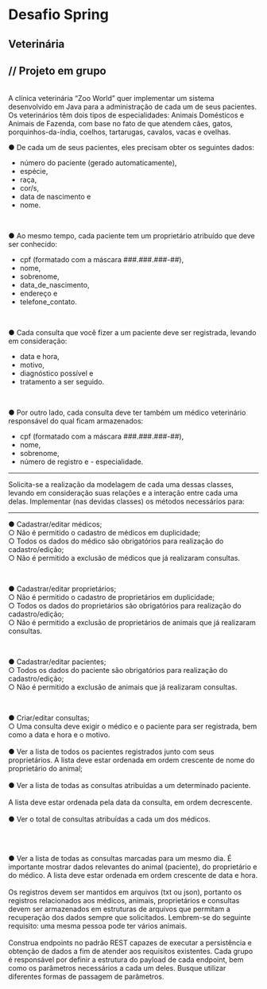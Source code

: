 # Desafio Spring
## Veterinária
## // Projeto em grupo
<br>
A clínica veterinária “Zoo World” quer implementar um sistema desenvolvido em Java para a administração de cada um de seus pacientes. Os veterinários têm dois tipos de especialidades: Animais Domésticos e Animais de Fazenda, com base no fato de que atendem cães, gatos, porquinhos-da-índia, coelhos, tartarugas, cavalos, vacas e ovelhas.

<br/>

● De cada um de seus pacientes, eles precisam obter os seguintes dados:<br/>
- número do paciente (gerado automaticamente),<br/>
- espécie,<br/>
- raça,<br/>
- cor/s,<br/>
- data de nascimento e<br/>
- nome.<br/>

<br/>

● Ao mesmo tempo, cada paciente tem um proprietário atribuído que deve ser conhecido:<br/>
- cpf (formatado com a máscara ###.###.###-##),<br/>
- nome,<br/>
- sobrenome,<br/>
- data_de_nascimento,<br/>
- endereço e<br/>
- telefone_contato.<br/>

<br/>

● Cada consulta que você fizer a um paciente deve ser registrada, levando em consideração:<br/>
- data e hora,<br/>
- motivo,<br/>
- diagnóstico possível e<br/>
- tratamento a ser seguido.<br/>

<br/>

● Por outro lado, cada consulta deve ter também um médico veterinário responsável do qual ficam armazenados:<br/>
- cpf (formatado com a máscara ###.###.###-##),<br/>
- nome,<br/>
- sobrenome, <br/>
- número de registro e - especialidade. <br/>

---

Solicita-se a realização da modelagem de cada uma dessas classes, levando em consideração suas relações e a interação entre cada uma delas. Implementar (nas devidas classes) os métodos necessários para:

---

● Cadastrar/editar médicos;<br/>
○ Não é permitido o cadastro de médicos em duplicidade;<br/>
○ Todos os dados do médico são obrigatórios para realização do
cadastro/edição;<br/>
○ Não é permitido a exclusão de médicos que já realizaram consultas.<br/>

<br/>

● Cadastrar/editar proprietários;<br/>
○ Não é permitido o cadastro de proprietários em duplicidade;<br/>
○ Todos os dados do proprietários são obrigatórios para realização do
cadastro/edição;<br/>
○ Não é permitido a exclusão de proprietários de animais que já realizaram
consultas.<br/>

<br/>

● Cadastrar/editar pacientes;<br/>
○ Todos os dados do paciente são obrigatórios para realização do cadastro/edição;<br/>
○ Não é permitido a exclusão de animais que já realizaram consultas.<br/>

<br/>

● Criar/editar consultas;<br/>
○ Uma consulta deve exigir o médico e o paciente para ser registrada, bem como a data e hora e o motivo.<br/>
<br/>
● Ver a lista de todos os pacientes registrados junto com seus proprietários. A lista deve estar ordenada em ordem crescente de nome do proprietário do animal;<br/><br/>
● Ver a lista de todas as consultas atribuídas a um determinado paciente. <br/><br/>
A lista deve estar ordenada pela data da consulta, em ordem decrescente.<br/><br/>
● Ver o total de consultas atribuídas a cada um dos médicos.<br/><br/>

<br/>

● Ver a lista de todas as consultas marcadas para um mesmo dia. É importante mostrar dados relevantes do animal (paciente), do proprietário e do médico. A lista deve estar ordenada em ordem crescente de data e hora. <br/><br/>
Os registros devem ser mantidos em arquivos (txt ou json), portanto os registros relacionados aos médicos, animais, proprietários e consultas devem ser armazenados em estruturas de arquivos que permitam a recuperação dos dados sempre que solicitados. Lembrem-se do seguinte requisito: uma mesma pessoa pode ter vários animais.<br/><br/>
Construa endpoints no padrão REST capazes de executar a persistência e obtenção de dados a fim de atender aos requisitos existentes. Cada grupo é responsável por definir a estrutura do payload de cada endpoint, bem como os parâmetros necessários a cada um deles. Busque utilizar diferentes formas de passagem de parâmetros.<br/><br/>


